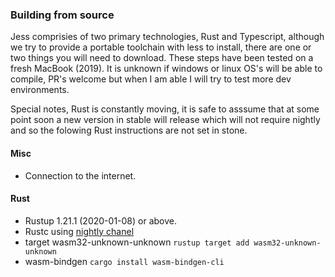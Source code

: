 ### Building from source
Jess comprisies of two primary technologies, Rust and Typescript, although we try to provide a portable toolchain with less to install, there are one or two things you will need to download. These steps have been tested on a fresh MacBook (2019). It is unknown if windows or linux OS's will be able to compile, PR's welcome but when I am able I will try to test more dev environments.

Special notes, Rust is constantly moving, it is safe to asssume that at some point soon a new version in stable will release which will not require nightly and so the folowing Rust instructions are not set in stone.

#### Misc
- Connection to the internet.

#### Rust
- Rustup 1.21.1 (2020-01-08) or above.
- Rustc using [nightly chanel](https://www.oreilly.com/library/view/rust-programming-by/9781788390637/e07dc768-de29-482e-804b-0274b4bef418.xhtml "O'reilly article about installing the rust nightly channel")
- target wasm32-unknown-unknown `rustup target add wasm32-unknown-unknown`
- wasm-bindgen `cargo install wasm-bindgen-cli`